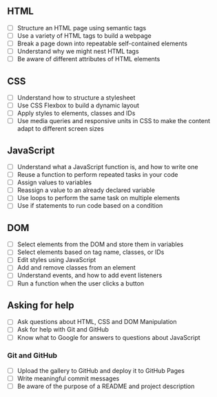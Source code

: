 ## HTML

- [ ] Structure an HTML page using semantic tags
- [ ] Use a variety of HTML tags to build a webpage
- [ ] Break a page down into repeatable self-contained elements
- [ ] Understand why we might nest HTML tags
- [ ] Be aware of different attributes of HTML elements

## CSS

- [ ] Understand how to structure a stylesheet
- [ ] Use CSS Flexbox to build a dynamic layout
- [ ] Apply styles to elements, classes and IDs
- [ ] Use media queries and responsive units in CSS to make the content adapt to different screen sizes

## JavaScript

- [ ] Understand what a JavaScript function is, and how to write one
- [ ] Reuse a function to perform repeated tasks in your code
- [ ] Assign values to variables
- [ ] Reassign a value to an already declared variable
- [ ] Use loops to perform the same task on multiple elements
- [ ] Use if statements to run code based on a condition

## DOM

- [ ] Select elements from the DOM and store them in variables
- [ ] Select elements based on tag name, classes, or IDs
- [ ] Edit styles using JavaScript
- [ ] Add and remove classes from an element
- [ ] Understand events, and how to add event listeners
- [ ] Run a function when the user clicks a button

## Asking for help

- [ ] Ask questions about HTML, CSS and DOM Manipulation
- [ ] Ask for help with Git and GitHub
- [ ] Know what to Google for answers to questions about JavaScript

### Git and GitHub

- [ ] Upload the gallery to GitHub and deploy it to GitHub Pages
- [ ] Write meaningful commit messages
- [ ] Be aware of the purpose of a README and project description
